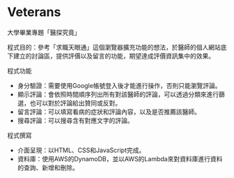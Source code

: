 # Veterans
大學畢業專題「醫探究竟」 

程式目的：參考「求職天眼通」這個瀏覽器擴充功能的想法，於醫師的個人網站底下建立的討論區，提供評價以及留言的功能，期望達成評價資訊集中的效果。  

程式功能
 * 身分驗證：需要使用Google帳號登入後才能進行操作，否則只能瀏覽評論。
 * 顯示評論：會依照時間順序列出所有對該醫師的評論，可以透過分類來進行篩選，也可以對於評論給出贊同或反對。
 * 留言評論：可以填寫看病的症狀和評論內容，以及是否推薦該醫師。
 * 搜尋評論：可以搜尋含有對應文字的評論。  

程式撰寫
 * 介面呈現：以HTML、CSS和JavaScript完成。
 * 資料庫：使用AWS的DynamoDB，並以AWS的Lambda來對資料庫進行資料的查詢、新增和刪除。

